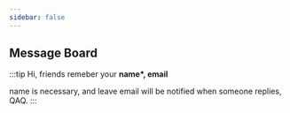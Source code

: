 ```yaml
---
sidebar: false
---
```

## Message Board

:::tip Hi, friends
remeber your **name\*, email**

name is necessary, and leave email will be notified when someone replies, QAQ.
:::
<Comments/>